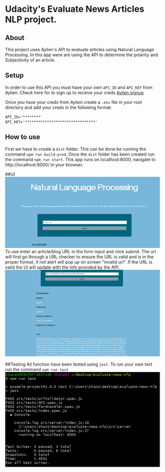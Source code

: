 # Udacity's Evaluate News Articles NLP project.

## About
This project uses Aylien's API to evaluate articles using Natural Language Processing. In this app were are using the API to determine the polarity and Subjectivity of an article.

## Setup
In order to use this API you must have your own `API_ID` and `API_KEY` from Aylien. Check here for to sign up to receive your creds [Aylien signup](https://developer.aylien.com/signup)

Once you have your creds from Aylien create a `.env` file in your root directory and add your creds in the following format:
```
API_ID='********'
API_KEY='********************************'
```

## How to use
First we have to create a `dist` folder. This can be done be running the command `npm run build-prod`. Once the `dist` folder has been created run the command `npm run start`. This app runs on localhost:8000, navigate to http://localhost:8000/ in your browser.

##UI
!['UI'](/pics/ui.png)
To use enter an article/blog URL in the form input and click submit. The url will first go through a URL checker to ensure the URL is valid and is in the proper format, if not alert will pop up on screen "invalid url". If the URL is valid the UI will update with the info provided by the API.
!['UI API response'](/pics/ui_response.png)

##Testing
All function have been tested using `jest`.
To run your own text run the command `npm run test`
!['Jest Test'](/pics/test.png)
